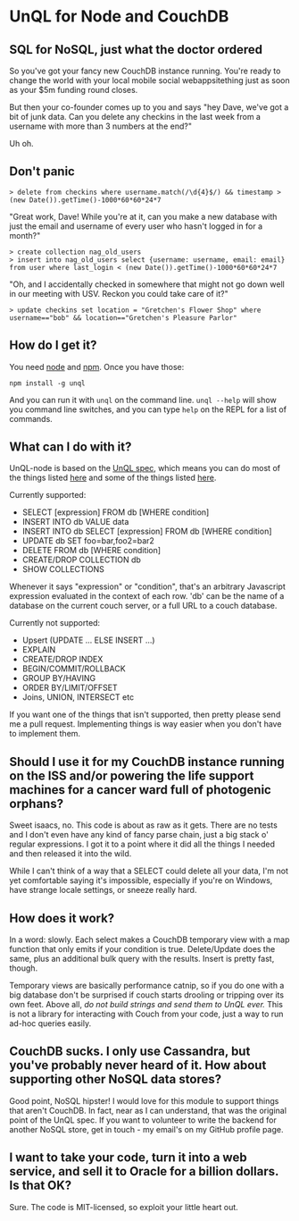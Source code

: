 # UnQL for Node and CouchDB
## SQL for NoSQL, just what the doctor ordered

So you've got your fancy new CouchDB instance running. You're ready to change the world with your local mobile social webappsitething just as soon as your $5m funding round closes.

But then your co-founder comes up to you and says "hey Dave, we've got a bit of junk data. Can you delete any checkins in the last week from a username with more than 3 numbers at the end?"

Uh oh. 

## Don't panic

```
> delete from checkins where username.match(/\d{4}$/) && timestamp > (new Date()).getTime()-1000*60*60*24*7
```

"Great work, Dave! While you're at it, can you make a new database with just the email and username of every user who hasn't logged in for a month?"

```
> create collection nag_old_users
> insert into nag_old_users select {username: username, email: email} from user where last_login < (new Date()).getTime()-1000*60*60*24*7
```

"Oh, and I accidentally checked in somewhere that might not go down well in our meeting with USV. Reckon you could take care of it?"

```
> update checkins set location = "Gretchen's Flower Shop" where username=="bob" && location=="Gretchen's Pleasure Parlor"
```

## How do I get it?

You need [node](http://www.nodejs.org) and [npm](http://npmjs.org). Once you have those:

```
npm install -g unql
```

And you can run it with `unql` on the command line. `unql --help` will show you command line switches, and you can type `help` on the REPL for a list of commands.

## What can I do with it?

UnQL-node is based on the [UnQL spec](http://unqlspec.org), which means you can do most of the things listed [here](http://www.unqlspec.org/display/UnQL/Example+Queries+and+Usage) and some of the things listed [here](http://www.unqlspec.org/display/UnQL/Syntax+Summary).

Currently supported:

* SELECT [expression] FROM db [WHERE condition]
* INSERT INTO db VALUE data
* INSERT INTO db SELECT [expression] FROM db [WHERE condition]
* UPDATE db SET foo=bar,foo2=bar2
* DELETE FROM db [WHERE condition]
* CREATE/DROP COLLECTION db
* SHOW COLLECTIONS

Whenever it says "expression" or "condition", that's an arbitrary Javascript expression evaluated in the context of each row. 'db' can be the name of a database on the current couch server, or a full URL to a couch database.

Currently not supported:

* Upsert (UPDATE ... ELSE INSERT ...)
* EXPLAIN
* CREATE/DROP INDEX
* BEGIN/COMMIT/ROLLBACK
* GROUP BY/HAVING
* ORDER BY/LIMIT/OFFSET
* Joins, UNION, INTERSECT etc

If you want one of the things that isn't supported, then pretty please send me a pull request. Implementing things is way easier when you don't have to implement them.

## Should I use it for my CouchDB instance running on the ISS and/or powering the life support machines for a cancer ward full of photogenic orphans?

Sweet isaacs, no. This code is about as raw as it gets. There are no tests and I don't even have any kind of fancy parse chain, just a big stack o' regular expressions. I got it to a point where it did all the things I needed and then released it into the wild.

While I can't think of a way that a SELECT could delete all your data, I'm not yet comfortable saying it's impossible, especially if you're on Windows, have strange locale settings, or sneeze really hard.

## How does it work?

In a word: slowly. Each select makes a CouchDB temporary view with a map function that only emits if your condition is true. Delete/Update does the same, plus an additional bulk query with the results. Insert is pretty fast, though.

Temporary views are basically performance catnip, so if you do one with a big database don't be surprised if couch starts drooling or tripping over its own feet. Above all, *do not build strings and send them to UnQL ever.* This is not a library for interacting with Couch from your code, just a way to run ad-hoc queries easily.

## CouchDB sucks. I only use Cassandra, but you've probably never heard of it. How about supporting other NoSQL data stores?

Good point, NoSQL hipster! I would love for this module to support things that aren't CouchDB. In fact, near as I can understand, that was the original point of the UnQL spec. If you want to volunteer to write the backend for another NoSQL store, get in touch - my email's on my GitHub profile page.

## I want to take your code, turn it into a web service, and sell it to Oracle for a billion dollars. Is that OK?

Sure. The code is MIT-licensed, so exploit your little heart out.
